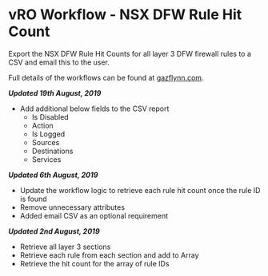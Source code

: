 # vRO Workflow - NSX DFW Rule Hit Count

Export the NSX DFW Rule Hit Counts for all layer 3 DFW firewall rules to a CSV and email this to the user.

Full details of the workflows can be found at [gazflynn.com](https://gazflynn.com/technology/vmware/extracting-nsx-dfw-rule-hit-counts/).

***Updated 19th August, 2019***
- Add additional below fields to the CSV report
  - Is Disabled
  - Action
  - Is Logged
  - Sources
  - Destinations
  - Services

***Updated 6th August, 2019***
- Update the workflow logic to retrieve each rule hit count once the rule ID is found
- Remove unnecessary attributes
- Added email CSV as an optional requirement

***Updated 2nd August, 2019***
- Retrieve all layer 3 sections
- Retrieve each rule from each section and add to Array
- Retrieve the hit count for the array of rule IDs
